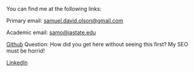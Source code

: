You can find me at the following links: 

Primary email: samuel.david.olson@gmail.com

Academic email: samo@iastate.edu

[Github](https://github.com/samdolson) Question: How did you get here without seeing this first? My SEO must be horrid!

[LinkedIn](https://www.linkedin.com/in/samuel-d-olson/)